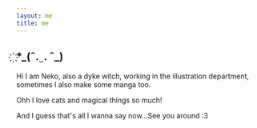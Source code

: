 ```yaml
---
layout: me
title: me
---
```



## ҉*\_(ˆ. ̫ . ˆ_)


Hi I am Neko, also a dyke witch, working in the illustration department, sometimes I also make some manga too.


Ohh I love cats and magical things so much!


And I guess that's all I wanna say now...See you around :3